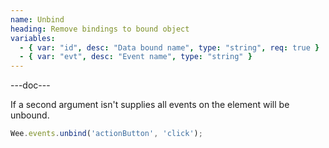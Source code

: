 ```yaml
---
name: Unbind
heading: Remove bindings to bound object
variables:
  - { var: "id", desc: "Data bound name", type: "string", req: true }
  - { var: "evt", desc: "Event name", type: "string" }
---
```


---doc---

If a second argument isn't supplies all events on the element will be unbound.

```javascript
Wee.events.unbind('actionButton', 'click');
```